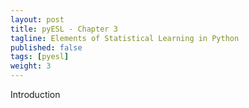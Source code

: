 ```yaml
---
layout: post
title: pyESL - Chapter 3
tagline: Elements of Statistical Learning in Python
published: false
tags: [pyesl]
weight: 3
---
```


<p>Introduction</p>
